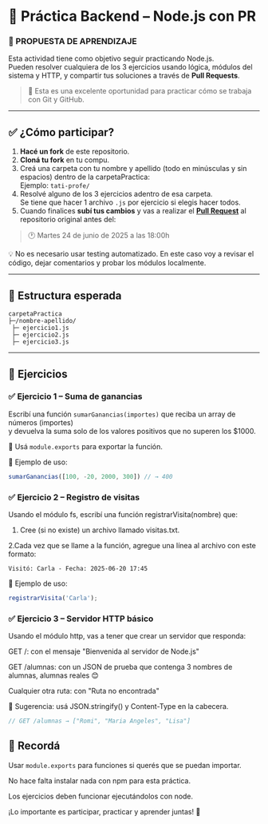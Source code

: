 # 🧪 Práctica Backend – Node.js con PR

### 🧠 PROPUESTA DE APRENDIZAJE

Esta actividad tiene como objetivo seguir practicando Node.js.  
Pueden resolver cualquiera de los 3 ejercicios usando lógica, módulos del sistema y HTTP, y compartir tus soluciones a través de **Pull Requests**.

> 🚀 Esta es una excelente oportunidad para practicar cómo se trabaja con Git y GitHub.

---

## ✅ ¿Cómo participar?

1. **Hacé un fork** de este repositorio.
2. **Cloná tu fork** en tu compu.
3. Creá una carpeta con tu nombre y apellido (todo en minúsculas y sin espacios) dentro de la carpetaPractica:  
   Ejemplo: `tati-profe/`
4. Resolvé alguno de los 3 ejercicios adentro de esa carpeta.  
   Se tiene que hacer 1 archivo `.js` por ejercicio si elegis hacer todos.
5. Cuando finalices **subí tus cambios** y vas a realizar el [**Pull Request**](https://youtu.be/nCKdihvneS0?si=ZmPNrtgHPBiXDCP4) al repositorio original antes del:

> 🕐 Martes 24 de junio de 2025 a las 18:00h

💡 No es necesario usar testing automatizado. En este caso voy a revisar el código, dejar comentarios y probar los módulos localmente.

---

## 📂 Estructura esperada

```
carpetaPractica
├─/nombre-apellido/
 ├─ ejercicio1.js
 ├─ ejercicio2.js
 ├─ ejercicio3.js
```

---

## 🧩 Ejercicios

### ✅ Ejercicio 1 – Suma de ganancias

Escribí una función `sumarGanancias(importes)` que reciba un array de números (importes)  
y devuelva la suma solo de los valores positivos que no superen los $1000.

📌 Usá `module.exports` para exportar la función.

📎 Ejemplo de uso:
```js
sumarGanancias([100, -20, 2000, 300]) // → 400
```

### ✅ Ejercicio 2 – Registro de visitas
Usando el módulo fs, escribí una función registrarVisita(nombre) que:

1. Cree (si no existe) un archivo llamado visitas.txt.

2.Cada vez que se llame a la función, agregue una línea al archivo con este formato:
```
Visitó: Carla - Fecha: 2025-06-20 17:45
```
📎 Ejemplo de uso:
```js
registrarVisita('Carla');
```

### ✅ Ejercicio 3 – Servidor HTTP básico
Usando el módulo http, vas a tener que crear un servidor que responda:

GET /: con el mensaje "Bienvenida al servidor de Node.js"

GET /alumnas: con un JSON de prueba que contenga 3 nombres de alumnas, alumnas reales 😊

Cualquier otra ruta: con "Ruta no encontrada"

📌 Sugerencia: usá JSON.stringify() y Content-Type en la cabecera.

```js
// GET /alumnas → ["Romi", "Maria Angeles", "Lisa"]
```

## 🧠 Recordá
Usar ```module.exports``` para funciones si querés que se puedan importar.

No hace falta instalar nada con npm para esta práctica.

Los ejercicios deben funcionar ejecutándolos con node.

¡Lo importante es participar, practicar y aprender juntas! 🚀
